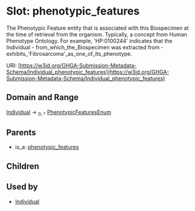 
# Slot: phenotypic_features


The Phenotypic Feature entity that is associated with this Biospecimen at the time of retrieval from the organism. Typically, a concept from Human Phenotype Ontology. For example, 'HP:0100244' indicates that the Individual - from_which_the_Biospecimen was extracted from - exhibits_'Fibrosarcoma'_as_one_of_its_phenotype.

URI: [https://w3id.org/GHGA-Submission-Metadata-Schema/Individual_phenotypic_features](https://w3id.org/GHGA-Submission-Metadata-Schema/Individual_phenotypic_features)


## Domain and Range

[Individual](Individual.md) &#8594;  <sub>0..\*</sub> [PhenotypicFeaturesEnum](PhenotypicFeaturesEnum.md)

## Parents

 *  is_a: [phenotypic_features](phenotypic_features.md)

## Children


## Used by

 * [Individual](Individual.md)
